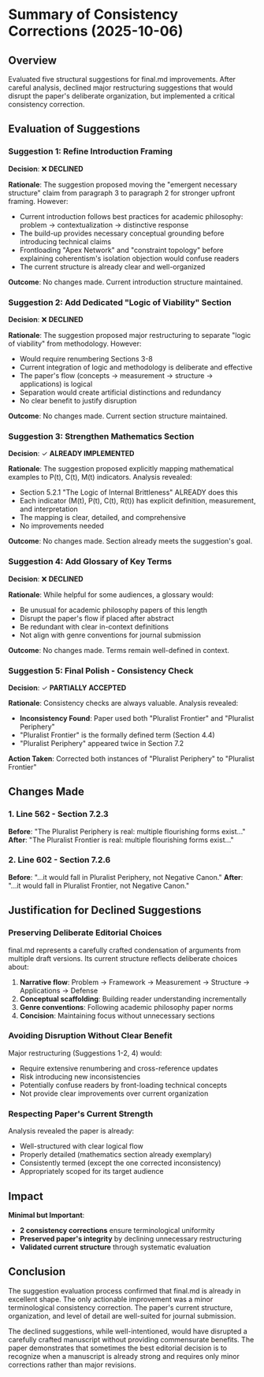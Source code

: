 # Summary of Consistency Corrections (2025-10-06)

## Overview
Evaluated five structural suggestions for final.md improvements. After careful analysis, declined major restructuring suggestions that would disrupt the paper's deliberate organization, but implemented a critical consistency correction.

## Evaluation of Suggestions

### Suggestion 1: Refine Introduction Framing
**Decision**: ❌ **DECLINED**

**Rationale**: The suggestion proposed moving the "emergent necessary structure" claim from paragraph 3 to paragraph 2 for stronger upfront framing. However:
- Current introduction follows best practices for academic philosophy: problem → contextualization → distinctive response
- The build-up provides necessary conceptual grounding before introducing technical claims
- Frontloading "Apex Network" and "constraint topology" before explaining coherentism's isolation objection would confuse readers
- The current structure is already clear and well-organized

**Outcome**: No changes made. Current introduction structure maintained.

### Suggestion 2: Add Dedicated "Logic of Viability" Section
**Decision**: ❌ **DECLINED**

**Rationale**: The suggestion proposed major restructuring to separate "logic of viability" from methodology. However:
- Would require renumbering Sections 3-8
- Current integration of logic and methodology is deliberate and effective
- The paper's flow (concepts → measurement → structure → applications) is logical
- Separation would create artificial distinctions and redundancy
- No clear benefit to justify disruption

**Outcome**: No changes made. Current section structure maintained.

### Suggestion 3: Strengthen Mathematics Section
**Decision**: ✓ **ALREADY IMPLEMENTED**

**Rationale**: The suggestion proposed explicitly mapping mathematical examples to P(t), C(t), M(t) indicators. Analysis revealed:
- Section 5.2.1 "The Logic of Internal Brittleness" ALREADY does this
- Each indicator (M(t), P(t), C(t), R(t)) has explicit definition, measurement, and interpretation
- The mapping is clear, detailed, and comprehensive
- No improvements needed

**Outcome**: No changes made. Section already meets the suggestion's goal.

### Suggestion 4: Add Glossary of Key Terms
**Decision**: ❌ **DECLINED**

**Rationale**: While helpful for some audiences, a glossary would:
- Be unusual for academic philosophy papers of this length
- Disrupt the paper's flow if placed after abstract
- Be redundant with clear in-context definitions
- Not align with genre conventions for journal submission

**Outcome**: No changes made. Terms remain well-defined in context.

### Suggestion 5: Final Polish - Consistency Check
**Decision**: ✓ **PARTIALLY ACCEPTED**

**Rationale**: Consistency checks are always valuable. Analysis revealed:
- **Inconsistency Found**: Paper used both "Pluralist Frontier" and "Pluralist Periphery"
- "Pluralist Frontier" is the formally defined term (Section 4.4)
- "Pluralist Periphery" appeared twice in Section 7.2

**Action Taken**: Corrected both instances of "Pluralist Periphery" to "Pluralist Frontier"

## Changes Made

### 1. **Line 562 - Section 7.2.3**
**Before**: "The Pluralist Periphery is real: multiple flourishing forms exist..."
**After**: "The Pluralist Frontier is real: multiple flourishing forms exist..."

### 2. **Line 602 - Section 7.2.6**
**Before**: "...it would fall in Pluralist Periphery, not Negative Canon."
**After**: "...it would fall in Pluralist Frontier, not Negative Canon."

## Justification for Declined Suggestions

### Preserving Deliberate Editorial Choices
final.md represents a carefully crafted condensation of arguments from multiple draft versions. Its current structure reflects deliberate choices about:
1. **Narrative flow**: Problem → Framework → Measurement → Structure → Applications → Defense
2. **Conceptual scaffolding**: Building reader understanding incrementally
3. **Genre conventions**: Following academic philosophy paper norms
4. **Concision**: Maintaining focus without unnecessary sections

### Avoiding Disruption Without Clear Benefit
Major restructuring (Suggestions 1-2, 4) would:
- Require extensive renumbering and cross-reference updates
- Risk introducing new inconsistencies
- Potentially confuse readers by front-loading technical concepts
- Not provide clear improvements over current organization

### Respecting Paper's Current Strength
Analysis revealed the paper is already:
- Well-structured with clear logical flow
- Properly detailed (mathematics section already exemplary)
- Consistently termed (except the one corrected inconsistency)
- Appropriately scoped for its target audience

## Impact

**Minimal but Important**:
- **2 consistency corrections** ensure terminological uniformity
- **Preserved paper's integrity** by declining unnecessary restructuring
- **Validated current structure** through systematic evaluation

## Conclusion

The suggestion evaluation process confirmed that final.md is already in excellent shape. The only actionable improvement was a minor terminological consistency correction. The paper's current structure, organization, and level of detail are well-suited for journal submission.

The declined suggestions, while well-intentioned, would have disrupted a carefully crafted manuscript without providing commensurate benefits. The paper demonstrates that sometimes the best editorial decision is to recognize when a manuscript is already strong and requires only minor corrections rather than major revisions.
